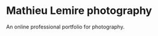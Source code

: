Mathieu Lemire photography
==========================

An online professional portfolio for photography.
